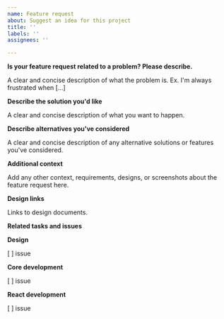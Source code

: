 ```yaml
---
name: Feature request
about: Suggest an idea for this project
title: ''
labels: ''
assignees: ''

---
```


**Is your feature request related to a problem? Please describe.**

A clear and concise description of what the problem is. Ex. I'm always frustrated when [...]

**Describe the solution you'd like**

A clear and concise description of what you want to happen.

**Describe alternatives you've considered**

A clear and concise description of any alternative solutions or features you've considered.

**Additional context**

Add any other context, requirements, designs, or screenshots about the feature request here.

**Design links**

Links to design documents.

**Related tasks and issues**

**Design**

[ ] issue

**Core development**

[ ] issue

**React development**

[ ] issue
